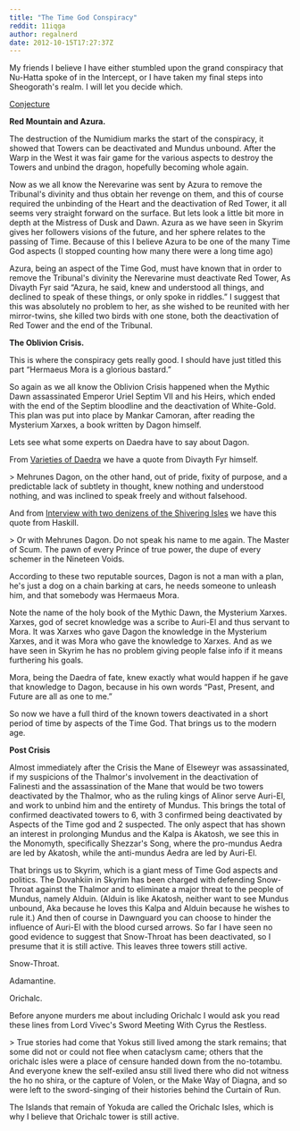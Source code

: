 ```yaml
---
title: "The Time God Conspiracy"
reddit: 11iqga
author: regalnerd
date: 2012-10-15T17:27:37Z
---
```


My friends I believe I have either stumbled upon the grand conspiracy that Nu-Hatta spoke of in the Intercept, or I have taken my final steps into Sheogorath's realm. I will let you decide which.

[Conjecture](/g "In the main games the various aspects of the Time God have been attempting to undue what the Selectives did when they danced on the tower.")

**Red Mountain and Azura.**

The destruction of the Numidium marks the start of the conspiracy, it showed that Towers can be deactivated and Mundus unbound. After the Warp in the West it was fair game for the various aspects to  destroy the Towers and unbind the dragon, hopefully becoming whole again.

Now as we all know the Nerevarine was sent by Azura to remove the Tribunal's divinity and thus obtain her revenge on them, and this of course required the unbinding of the Heart and the deactivation of Red Tower, it all seems very straight forward on the surface. But lets look a little bit more in depth at the Mistress of Dusk and Dawn. Azura as we have seen in Skyrim gives her followers visions of the future, and her sphere relates to the passing of Time. Because of this I believe Azura to be one of the many Time God aspects (I stopped counting how many there were a long time ago)

Azura, being an aspect of the Time God, must have known that in order to remove the Tribunal's divinity the Nerevarine must deactivate Red Tower, As Divayth Fyr said “Azura, he said, knew and understood all things, and declined to speak of these things, or only spoke in riddles.” I suggest that this was absolutely no problem to her, as she wished to be reunited with her mirror-twins, she killed two birds with one stone, both the deactivation of Red Tower and the end of the Tribunal.

**The Oblivion Crisis.**

This is where the conspiracy gets really good. I should have just titled this part “Hermaeus Mora is a glorious bastard.”

So again as we all know the Oblivion Crisis happened when the Mythic Dawn assassinated Emperor Uriel Septim VII and his Heirs, which ended with the end of the Septim bloodline and the deactivation of White-Gold. This plan was put into place by Mankar Camoran, after reading the Mysterium Xarxes, a book written by Dagon himself.

Lets see what some experts on Daedra have to say about Dagon.

From [Varieties of Daedra](http://www.imperial-library.info/content/varieties-daedra) we have a quote from Divayth Fyr himself.

&gt; Mehrunes Dagon, on the other hand, out of pride, fixity of purpose, and a predictable lack of subtlety in thought, knew nothing and understood nothing, and was inclined to speak freely and without falsehood. 

And from [Interview with two denizens of the Shivering Isles](http://www.imperial-library.info/node/2234) we have this quote from Haskill.

&gt; Or with Mehrunes Dagon. Do not speak his name to me again. The Master of Scum. The pawn of every Prince of true power, the dupe of every schemer in the Nineteen Voids. 

According to these two reputable sources, Dagon is not a man with a plan, he's just a dog on a chain barking at cars, he needs someone to unleash him, and that somebody was Hermaeus Mora. 

Note the name of the holy book of the Mythic Dawn, the Mysterium Xarxes. Xarxes, god of secret knowledge was a scribe to Auri-El and thus servant to Mora. It was Xarxes who gave Dagon the knowledge in the Mysterium Xarxes, and it was Mora who gave the knowledge to Xarxes. And as we have seen in Skyrim he has no problem giving people false info if it means furthering his goals.

Mora, being the Daedra of fate, knew exactly what would happen if he gave that knowledge to Dagon, because in his own words “Past, Present, and Future are all as one to me.”

So now we have a full third of the known towers deactivated in a short period of time by aspects of the Time God. That brings us to the modern age.

**Post Crisis**

Almost immediately after the Crisis the Mane of Elseweyr was assassinated,  if my suspicions of the Thalmor's involvement in the deactivation of Falinesti and the assassination of the Mane that would be two towers deactivated by the Thalmor, who as the ruling kings of Alinor serve Auri-El, and work to unbind him and the entirety of Mundus. This brings the total of confirmed deactivated towers to 6, with 3 confirmed being deactivated by Aspects of the Time god and 2 suspected. The only aspect that has shown an interest in prolonging Mundus and the Kalpa is Akatosh, we see this in the Monomyth, specifically Shezzar's Song, where the pro-mundus Aedra are led by Akatosh, while the anti-mundus Aedra are led by Auri-El.

That brings us to Skyrim, which is a giant mess of Time God aspects and politics. The Dovahkiin in Skyrim has been charged with defending Snow-Throat against the Thalmor and to eliminate a major threat to the people of Mundus, namely Alduin. (Alduin is like Akatosh, neither want to see Mundus unbound, Aka because he loves this Kalpa and Alduin because he wishes to rule it.) And then of course in Dawnguard you can choose to hinder the influence of Auri-El with the blood cursed arrows. So far I have seen no good evidence to suggest that Snow-Throat has been deactivated, so I presume that it is still active. This leaves three towers still active.

Snow-Throat.

Adamantine.

Orichalc.

Before anyone murders me about including Orichalc I would ask you read these lines from Lord Vivec's Sword Meeting With Cyrus the Restless.

&gt; True stories had come that Yokus still lived among the stark remains; that some did not or could not flee when cataclysm came; others that the orichalc isles were a place of censure handed down from the no-totambu. And everyone knew the self-exiled ansu still lived there who did not witness the ho no shira, or the capture of Volen, or the Make Way of Diagna, and so were left to the sword-singing of their histories behind the Curtain of Run. 

The Islands that remain of Yokuda are called the Orichalc Isles, which is why I believe that Orichalc tower is still active.

